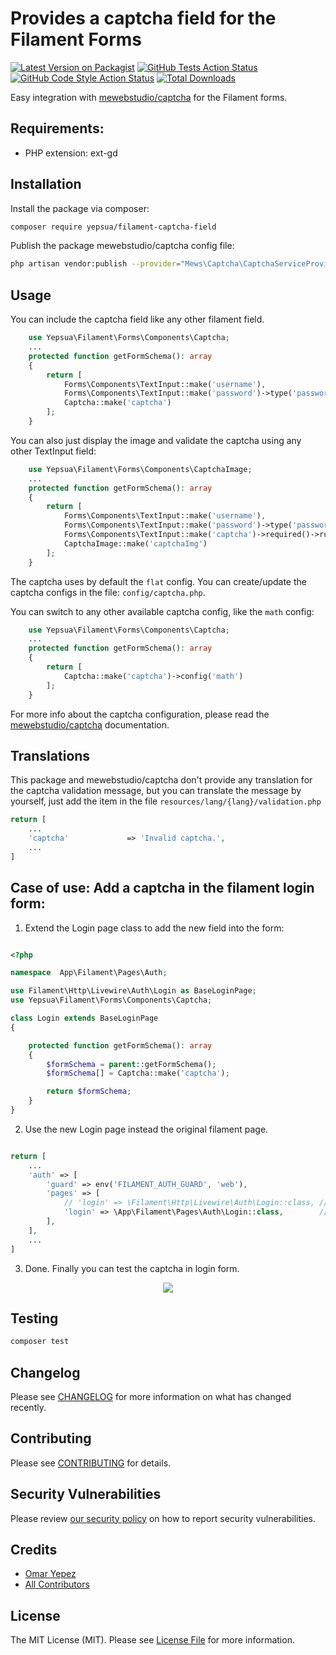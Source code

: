 # Provides a captcha field for the Filament Forms

[![Latest Version on Packagist](https://img.shields.io/packagist/v/yepsua/filament-captcha-field.svg?style=flat-square)](https://packagist.org/packages/yepsua/filament-captcha-field)
[![GitHub Tests Action Status](https://img.shields.io/github/workflow/status/yepsua/filament-captcha-field/run-tests?label=tests)](https://github.com/yepsua/filament-captcha-field/actions?query=workflow%3Arun-tests+branch%3Amaster)
[![GitHub Code Style Action Status](https://img.shields.io/github/workflow/status/yepsua/filament-captcha-field/Check%20&%20fix%20styling?label=code%20style)](https://github.com/yepsua/filament-captcha-field/actions?query=workflow%3A"Check+%26+fix+styling"+branch%3Amaster)
[![Total Downloads](https://img.shields.io/packagist/dt/yepsua/filament-captcha-field.svg?style=flat-square)](https://packagist.org/packages/yepsua/filament-captcha-field)

Easy integration with [mewebstudio/captcha](https://github.com/mewebstudio/captcha) for the Filament forms. 

## Requirements:

- PHP extension: ext-gd

## Installation

Install the package via composer:

```bash
composer require yepsua/filament-captcha-field
```

Publish the package mewebstudio/captcha config file:

```bash
php artisan vendor:publish --provider="Mews\Captcha\CaptchaServiceProvider" --tag="config"
```

## Usage

You can include the captcha field like any other filament field.

```php
    use Yepsua\Filament\Forms\Components\Captcha;
    ...
    protected function getFormSchema(): array
    {
        return [
            Forms\Components\TextInput::make('username'),
            Forms\Components\TextInput::make('password')->type('password'),
            Captcha::make('captcha')
        ];
    }

```

You can also just display the image and validate the captcha using any other TextInput field:

```php
    use Yepsua\Filament\Forms\Components\CaptchaImage;
    ...
    protected function getFormSchema(): array
    {
        return [
            Forms\Components\TextInput::make('username'),
            Forms\Components\TextInput::make('password')->type('password'),
            Forms\Components\TextInput::make('captcha')->required()->rules('required|captcha'),
            CaptchaImage::make('captchaImg')
        ];
    }

```

The captcha uses by default the `flat` config. You can create/update the captcha configs in the file: `config/captcha.php`.

You can switch to any other available captcha config, like the `math` config:

```php
    use Yepsua\Filament\Forms\Components\Captcha;
    ...
    protected function getFormSchema(): array
    {
        return [
            Captcha::make('captcha')->config('math')
        ];
    }
```

For more info about the captcha configuration, please read the [mewebstudio/captcha](https://github.com/mewebstudio/captcha) documentation.

## Translations

This package and mewebstudio/captcha don't provide any translation for the captcha validation message, but you can translate the message by yourself, just add the item in the file `resources/lang/{lang}/validation.php`

```php
return [
    ...
    'captcha'             => 'Invalid captcha.',
    ...
]
```

## Case of use: Add a captcha in the filament login form:

1. Extend the Login page class to add the new field into the form:

```php

<?php

namespace  App\Filament\Pages\Auth;

use Filament\Http\Livewire\Auth\Login as BaseLoginPage;
use Yepsua\Filament\Forms\Components\Captcha;

class Login extends BaseLoginPage
{

    protected function getFormSchema(): array
    {
        $formSchema = parent::getFormSchema();
        $formSchema[] = Captcha::make('captcha');

        return $formSchema;
    }
}
```

2. Use the new Login page instead the original filament page.

```php 

return [
    ...
    'auth' => [
        'guard' => env('FILAMENT_AUTH_GUARD', 'web'),
        'pages' => [
            // 'login' => \Filament\Http\Livewire\Auth\Login::class, // <- Original form
            'login' => \App\Filament\Pages\Auth\Login::class,        // <- Form with captcha
        ],
    ],
    ...
]
```

3. Done. Finally you can test the captcha in login form.

<p align="center">
    <img src="https://user-images.githubusercontent.com/1541517/167027574-1bc08a97-a64d-4f25-a532-073d770423c5.png" />
</p>

## Testing

```bash
composer test
```

## Changelog

Please see [CHANGELOG](CHANGELOG.md) for more information on what has changed recently.

## Contributing

Please see [CONTRIBUTING](https://github.com/spatie/.github/blob/master/CONTRIBUTING.md) for details.

## Security Vulnerabilities

Please review [our security policy](../../security/policy) on how to report security vulnerabilities.

## Credits

- [Omar Yepez](https://github.com/oyepez003)
- [All Contributors](../../contributors)

## License

The MIT License (MIT). Please see [License File](LICENSE.md) for more information.

